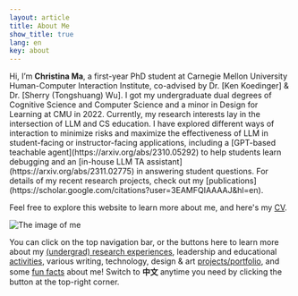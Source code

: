 ```yaml
---
layout: article
title: About Me
show_title: true
lang: en
key: about
---
```


<!--more-->

<div class="grid-containre">
  <div class="grid grid--p-3">
  <div class="cell cell--12 cell--md-auto">
    <div>
      <p markdown="1"> Hi, I’m <b>Christina Ma</b>, a first-year PhD student at Carnegie Mellon University Human-Computer Interaction Institute, co-advised by Dr. [Ken Koedinger] & Dr. [Sherry (Tongshuang) Wu]. I got my undergraduate dual degrees of Cognitive Science and Computer Science and a minor in Design for Learning at CMU in 2022. 
      Currently, my research interests lay in the intersection of LLM and CS education. I have explored different ways of interaction to minimize risks and maximize the effectiveness of LLM in student-facing or instructor-facing applications, including a [GPT-based teachable agent](https://arxiv.org/abs/2310.05292) to help students learn debugging and an [in-house LLM TA assistant](https://arxiv.org/abs/2311.02775) in answering student questions. For details of my recent research projects, check out my [publications](https://scholar.google.com/citations?user=3EAMFQIAAAAJ&hl=en).
      </p>
      <p> Feel free to explore this website to learn more about me, and here's my <a href="/assets/Christina_Ma_CV.pdf">CV</a>. 
      </p>
    </div>
  </div>
  
  <div class="cell cell--12 cell--md-4">
    <img src="/assets/images/CM-circle.png" alt="The image of me">
  </div>
  
  </div>
  </div>

  You can click on the top navigation bar, or the buttons here to learn more about my [(undergrad) research experiences][research], leadership and educational [activities][activity], various writing, technology, design & art [projects/portfolio][portfolio], and some [fun facts][fun] about me! Switch to **中文** anytime you need by clicking the button at the top-right corner.

  [research]: research
  [activity]: activity
  [portfolio]: portfolio
  [fun]: funfact

[Ken Koedinger]: https://hcii.cmu.edu/people/ken-koedinger
[Sherry (Tongshuang) Wu]: https://www.cs.cmu.edu/~sherryw/index.html